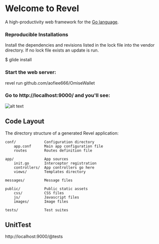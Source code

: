 # Welcome to Revel

A high-productivity web framework for the [Go language](http://www.golang.org/).

### Reproducible Installations
Install the dependencies and revisions listed in the lock file into the vendor directory. If no lock file exists an update is run.

$ glide install


### Start the web server:

   revel run github.com/aofiee666/OmiseWallet

### Go to http://localhost:9000/ and you'll see:

![alt text](https://github.com/aofiee/OmiseWallet/blob/master/public/img/loginScreen.png?raw=true)


## Code Layout

The directory structure of a generated Revel application:

    conf/             Configuration directory
        app.conf      Main app configuration file
        routes        Routes definition file

    app/              App sources
        init.go       Interceptor registration
        controllers/  App controllers go here
        views/        Templates directory

    messages/         Message files

    public/           Public static assets
        css/          CSS files
        js/           Javascript files
        images/       Image files

    tests/            Test suites


## UnitTest

http://localhost:9000/@tests